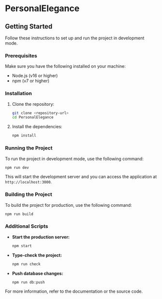 # PersonalElegance

## Getting Started

Follow these instructions to set up and run the project in development mode.

### Prerequisites

Make sure you have the following installed on your machine:

- Node.js (v16 or higher)
- npm (v7 or higher)

### Installation

1. Clone the repository:

   ```sh
   git clone <repository-url>
   cd PersonalElegance
   ```

2. Install the dependencies:
   ```sh
   npm install
   ```

### Running the Project

To run the project in development mode, use the following command:

```sh
npm run dev
```

This will start the development server and you can access the application at `http://localhost:3000`.

### Building the Project

To build the project for production, use the following command:

```sh
npm run build
```

### Additional Scripts

- **Start the production server:**

  ```sh
  npm start
  ```

- **Type-check the project:**

  ```sh
  npm run check
  ```

- **Push database changes:**
  ```sh
  npm run db:push
  ```

For more information, refer to the documentation or the source code.
